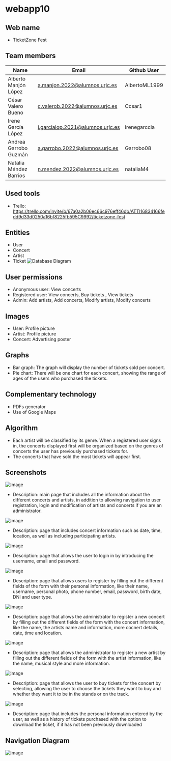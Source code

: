 # webapp10
## Web name
- TicketZone Fest
## Team members
|       Name           |              Email               |   Github User | 
|----------------------|----------------------------------|---------------|
|Alberto Manjón López  |	a.manjon.2022@alumnos.urjc.es   |	AlbertoML1999 |
|César Valero Bueno    |	c.valerob.2022@alumnos.urjc.es  |	Ccsar1        |
|Irene García López    |	i.garcialop.2021@alumnos.urjc.es|	irenegarccia  |
|Andrea Garrobo Guzmán |	a.garrobo.2022@alumnos.urjc.es  |	Garrobo08     |
|Natalia Méndez Barrios|	n.mendez.2022@alumnos.urjc.es	  | nataliaM4     |
## Used tools
- Trello: https://trello.com/invite/b/67a0a2b06ec66c976eff46db/ATTI16834166fedd9d33d0250a16bf8225fb595C9992/ticketzone-fest
## Entities
- User 
- Concert 
- Artist 
- Ticket
  ![Database Diagram](https://github.com/user-attachments/assets/c8531ed8-ceec-4814-afc1-2b46540b25e8)
## User permissions
- Anonymous user: View concerts
- Registered user: View concerts, Buy tickets , View tickets 
- Admin: Add artists, Add concerts, Modify artists, Modify concerts
## Images
- User: Profile picture
- Artist: Profile picture
- Concert: Advertising poster
## Graphs 
- Bar graph: The graph will display the number of tickets sold per concert.
- Pie chart: There will be one chart for each concert, showing the range of ages of the users who purchased the tickets.
## Complementary technology
- PDFs generator
- Use of Google Maps 
## Algorithm
- Each artist will be classified by its genre. When a registered user signs in, the concerts displayed first will be organized based on the genres of concerts the user has previously purchased tickets for.
- The concerts that have sold the most tickets will appear first.
## Screenshots
![image](https://github.com/user-attachments/assets/3f99cf42-2f98-4665-8a89-25f70da54d43)
- Description: main page that includes all the information about the different concerts and artists, in addition to allowing navigation to user registration, login and modification of artists and concerts if you are an administrator.

![image](https://github.com/user-attachments/assets/8a9086b1-ff2c-4de6-8178-e25775262a94)
- Description: page that includes concert information such as date, time, location, as well as including participating artists.

![image](https://github.com/user-attachments/assets/3fadd059-0d51-4dd3-b618-bacac6cdc064)
- Description: page that allows the user to login in by introducing the username, email and password.

![image](https://github.com/user-attachments/assets/e6772cd8-37e3-4c9e-9d35-346901a51b4f)
- Description: page that allows users to register by filling out the different fields of the form with their personal information, like their name, username, personal photo, phone number, email, password, birth date, DNI and user type.

![image](https://github.com/user-attachments/assets/2284f47d-88a3-45a6-b7f3-3c48f8774536)
- Description: page that allows the administrator to register a new concert by filling out the different fields of the form with the concert information, like the name, the artists name and information, more cocnert details, date, time and location.

![image](https://github.com/user-attachments/assets/548679eb-e6ea-4e8d-8620-6b34dee6c9df)
- Description: page that allows the administrator to register a new artist by filling out the different fields of the form with the artist information, like the name, musical style and more information.

![image](https://github.com/user-attachments/assets/7a8a4f9d-cac6-4640-ad37-63da8243ade6)
- Description: page that allows the user to buy tickets for the concert by selecting, allowing the user to choose the tickets they want to buy and whether they want it to be in the stands or on the track.

![image](https://github.com/user-attachments/assets/92c75232-5df6-41fb-9851-5323700d20b4)
- Description: page that includes the personal information entered by the user, as well as a history of tickets purchased with the option to download the ticket, if it has not been previously downloaded

## Navigation Diagram
![image](https://github.com/user-attachments/assets/6d698e41-12c8-46a5-a24f-70b6b9a0dde9)

